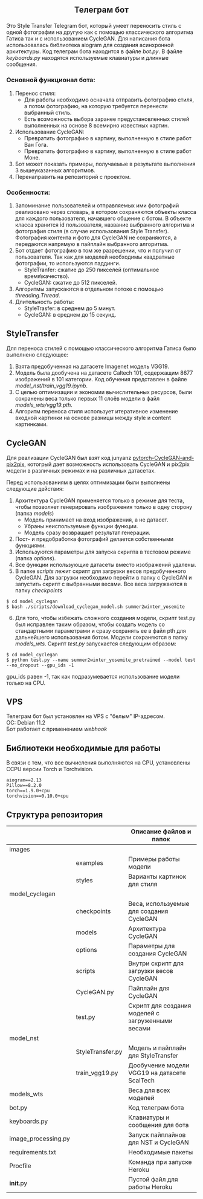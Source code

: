 ## <p align="center">Телеграм бот</p>

Это Style Transfer Telegram бот, который умеет переносить стиль с одной фотографии на другую как с помощью классического алгоритма Гатиса так и с использованием CycleGAN.
Для написания бота использовалась библиотека aiogram для создания асинхронной архитектуры.
Код телеграм бота находится в файле *bot.py*. В файле *keyboards.py* находятся используемые клавиатуры и длинные сообщения.

### Основной функционал бота:
1. Перенос стиля:
   * Для работы необходимо осначала отправить фотографию стиля, а потом фотографию, на которую требуется перенести выбранный стиль.
   * Есть возможность выбора заранее предустановленных стилей выполненных на основе 8 всемирно известных картин.
2. Использование CycleGAN:
   * Превратить фотографию в картину, выполненную в стиле работ Ван Гога.
   * Превратить фотографию в картину, выполненную в стиле работ Моне.
3. Бот может показать примеры, получаемые в результате выполнения 3 вышеуказанных алгоритмов.
4. Перенаправить на репозиторий с проектом.

### Особенности:
1. Запоминание пользователей и отправляемых ими фотографий реализовано через словарь, в котором сохраняются объекты класса для каждого пользователя, начавшего общение с ботом. В объекте класса хранится id пользователя, название выбранного алгоритма и фотография стиля (в случае использования Style Transfer). Фотография контента и фото для CycleGAN не сохраняются, а передаются напрямую в пайплайн выбранного алгоритма.
2. Бот отдает фотографию в том же разрешении, что и получил от пользователя. Так как для моделей необходимы квадратные фотографии, то используются паддинги.
   * StyleTranfer: сжатие до 250 пикселей (оптимальное время\качество).
   * CycleGAN: сжатие до 512 пикселей.
3. Алгоритмы запускаются в отдельном потоке с помощью *threading.Thread*.
4. Длительность работы:
   * StyleTrasfer: в среднем до 5 минут.
   * CycleGAN: в среднем до 15 секунд.

## StyleTransfer
Для переноса стилей с помощью классического алгоритма Гатиса было выполнено следующее:
1. Взята предобученная на датасете Imagenet модель VGG19.
2. Модель была дообучена на датасете Caltech 101, содержащим 8677 изображений в 101 категории. Код обучения представлен в файле *model_nst/train_vgg19.ipynb*.
3. С целью оптимизации и экономии вычислительных ресурсов, были сохранены веса только первыx 11 слоёв модели в файл *models_wts/vgg19.pth*.
4. Алгоритм переноса стиля использует итеративное изменение входной картинки на основе разницы между style и content картинками.

## CycleGAN
Для реализации CycleGAN был взят код junyanz [pytorch-CycleGAN-and-pix2pix](https://github.com/junyanz/pytorch-CycleGAN-and-pix2pix),
котогрый дает возможность использовать CycleGAN и pix2pix модели в различных режимах и на различных датасетах.

Перед использованиям в целях оптимизации были выполнены следующие действия:
1. Архитектура CycleGAN применяется только в режиме для теста, чтобы позволяет генерировать изображения только в одну сторону (папка *models*)
    * Модель принимает на вход изображения, а не датасет.
    * Убраны неиспользуемые функции функции.
    * Модель сразу возвращает результат генерации.
2. Пост- и предобработка фотографий делается собственными функциями.
3. Используются параметры для запуска скрипта в тестовом режиме (папка *options*).
4. Все функции использующие датасеты вместо изображений удалены.
5. В папке *scripts* лежит скрипт для загрузки весов предобученного CycleGAN. Для загрузки необходимо перейти в папку с CycleGAN и запустить скрипт с выбранными весами. Все веса загружаются в папку *checkpoints*
```
$ cd model_cyclegan
$ bash ./scripts/download_cyclegan_model.sh summer2winter_yosemite
```
6. Для того, чтобы избежать сложного создания модели, скрипт test.py был исправлен таким образом, чтобы создать модель со стандартными параметрами и сразу сохранять ее в файл pth для дальнейшего использования ботом. Модели сохраняются в папку *models_wts*. Скрипт *test.py* запускается следующим образом:
```
$ cd model_cyclegan
$ python test.py --name summer2winter_yosemite_pretrained --model test --no_dropout --gpu_ids -1
```
gpu_ids равен -1, так как подразумевается использование модели только на CPU.

## VPS
Телеграм бот был установлен на VPS c "белым" IP-адресом.  
ОС: Debian 11.2  
Бот работает с применением *webhook*

## Библиотеки необходимые для работы
В связи с тем, что все вычисления выполняются на CPU, установлены СCPU версии Torch и Torchvision.
```
aiogram==2.13
Pillow==8.2.0
torch==1.9.0+cpu
torchvision==0.10.0+cpu
```

## Структура репозитория
| |                  | Описание файлов и папок                           |
| --- |------------------|---------------------------------------------------|
| images |                  |                                                   |
|  | examples         | Примеры работы модели                             |
|  | styles           | Варианты картинок для стиля                       |
| model_cyclegan |                  |                                                   |
|  | checkpoints      | Веса, используемые для создания СycleGAN          |
|  | models           | Архитектура СycleGAN                              |
|  | options          | Параметры для создания СycleGAN                   |
|  | scripts          | Внутри скрипт для загрузки весов CycleGAN         |
|  | CycleGAN.py      | Пайплайн для СycleGAN                             |
|  | test.py          | Скрипт для создания моделей с загруженными весами |
| model_nst |                  |                                                   |
|  | StyleTransfer.py | Модель и пайплайн для StyleTransfer               |
|  | train_vgg19.py   | Дообучение модели VGG19 на датасете ScalTech      |
| models_wts |                  | Веса для всех моделей                             |
| bot.py |                  | Код телеграм бота                                 |
| keyboards.py |                  | Клавиатуры и сообщения для бота                   |
| image_processing.py |                  | Запуск пайплайнов для NST и CycleGAN              |
| requirements.txt |                  | Необходимые пакеты                                |
| Procfile |                  | Команда при запуске Heroku                        |
| __init__.py |                  | Пустой файл для работы Heroku                     |
